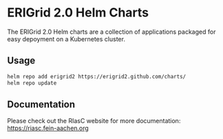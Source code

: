 # ERIGrid 2.0 Helm Charts

The ERIGrid 2.0 Helm charts are a collection of applications packaged for easy depoyment on a Kubernetes cluster.
## Usage

```bash
helm repo add erigrid2 https://erigrid2.github.com/charts/
helm repo update
```

## Documentation

Please check out the RIasC website for more documentation: https://riasc.fein-aachen.org
